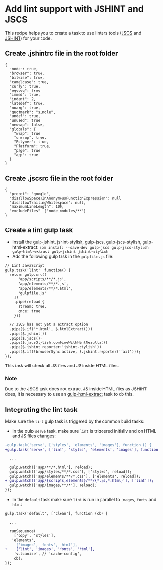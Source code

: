 # Add lint support with JSHINT and JSCS

This recipe helps you to create a task to use linters tools ([JSCS](http://jscs.info/) and [JSHINT](http://jshint.com/)) for your code. 


## Create .jshintrc file in the root folder

```
{
  "node": true,
  "browser": true,
  "bitwise": true,
  "camelcase": true,
  "curly": true,
  "eqeqeq": true,
  "immed": true,
  "indent": 2,
  "latedef": true,
  "noarg": true,
  "quotmark": "single",
  "undef": true,
  "unused": true,
  "newcap": false,
  "globals": {
    "wrap": true,
    "unwrap": true,
    "Polymer": true,
    "Platform": true,
    "page": true,
    "app": true
  }
}
```

## Create .jscsrc file in the root folder

```
{
  "preset": "google",
  "disallowSpacesInAnonymousFunctionExpression": null,
  "disallowTrailingWhitespace": null,
  "maximumLineLength": 100,
  "excludeFiles": ["node_modules/**"]
}
```


## Create a lint gulp task

- Install the gulp-jshint, jshint-stylish, gulp-jscs, gulp-jscs-stylish, gulp-html-extract: `npm install --save-dev gulp-jscs gulp-jscs-stylish gulp-html-extract gulp-jshint jshint-stylish`
- Add the following gulp task in the `gulpfile.js` file:

```patch
// Lint JavaScript
gulp.task('lint', function() {
  return gulp.src([
      'app/scripts/**/*.js',
      'app/elements/**/*.js',
      'app/elements/**/*.html',
      'gulpfile.js'
    ])
    .pipe(reload({
      stream: true,
      once: true
    }))

  // JSCS has not yet a extract option
  .pipe($.if('*.html', $.htmlExtract()))
  .pipe($.jshint())
  .pipe($.jscs())
  .pipe($.jscsStylish.combineWithHintResults())
  .pipe($.jshint.reporter('jshint-stylish'))
  .pipe($.if(!browserSync.active, $.jshint.reporter('fail')));
});
```

This task will check all JS files and JS inside HTML files.

### Note

Due to the JSCS task does not extract JS inside HTML files as JSHINT does, it is necessary to use an [gulp-html-extract](https://github.com/FormidableLabs/gulp-html-extract) task to do this.


## Integrating the lint task

Make sure the `lint` gulp task is triggered by the common build tasks:

 - In the gulp `serve` task, make sure `lint` is triggered initially and on HTML and JS files changes:

```patch
-gulp.task('serve', ['styles', 'elements', 'images'], function () {
+gulp.task('serve', ['lint', 'styles', 'elements', 'images'], function () {

  ...

  gulp.watch(['app/**/*.html'], reload);
  gulp.watch(['app/styles/**/*.css'], ['styles', reload]);
  gulp.watch(['app/elements/**/*.css'], ['elements', reload]);
+ gulp.watch(['app/{scripts,elements}/**/{*.js,*.html}'], ['lint']);
  gulp.watch(['app/images/**/*'], reload);
});
```

 - In the `default` task make sure `lint` is run in parallel to `images`, `fonts` and `html`:

```patch
gulp.task('default', ['clean'], function (cb) {

  ...

  runSequence(
    ['copy', 'styles'],
   'elements',
-    ['images', 'fonts', 'html'],
+    ['lint', 'images', 'fonts', 'html'],
    'vulcanize', // 'cache-config',
    cb);
});
```

